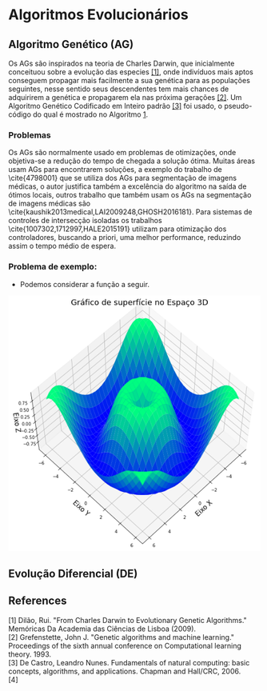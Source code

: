 # Algoritmos Evolucionários

## Algoritmo Genético (AG)
Os AGs são inspirados na teoria de Charles Darwin, que inicialmente conceituou sobre a evolução das especies [[1]](#1), onde indivíduos mais aptos conseguem propagar mais facilmente a sua genética para as populações seguintes, nesse sentido seus descendentes tem mais chances de adquirirem a genética e propagarem ela nas próxima gerações [[2]](#2). Um Algoritmo Genético Codificado em Inteiro padrão [[3]](#3) foi usado, o pseudo-código do qual é mostrado no Algoritmo [1](#alg1).

### Problemas 
Os AGs são normalmente usado em problemas de otimizações, onde objetiva-se a redução do tempo de chegada a solução ótima. Muitas áreas usam AGs para encontrarem soluções, a exemplo do trabalho de \cite{4798001} que se utiliza dos AGs para segmentação de imagens médicas, o autor justifica também a excelência do algoritmo na saída de ótimos locais, outros trabalho que também usam os AGs na segmentação de imagens médicas são  \cite{kaushik2013medical,LAI2009248,GHOSH2016181}. Para sistemas de controles de intersecção isoladas os trabalhos \cite{1007302,1712997,HALE2015191} utilizam para otimização dos controladores, buscando a priori, uma melhor performance, reduzindo assim o tempo médio de espera. 
### Problema de exemplo:

- Podemos considerar a função a seguir.
<p align="center">
  <img src="https://raw.githubusercontent.com/natorjunior/algoritmos_evolucionarios/main/func.png" />
</p>


## Evolução Diferencial (DE)


## References
<a id="1">[1]</a> 
Dilão, Rui. "From Charles Darwin to Evolutionary Genetic Algorithms." Memóricas Da Academia das Ciências de Lisboa (2009).
<br>
<a id="2">[2]</a> 
Grefenstette, John J. "Genetic algorithms and machine learning." Proceedings of the sixth annual conference on Computational learning theory. 1993.
<br>
<a id="3">[3]</a> 
De Castro, Leandro Nunes. Fundamentals of natural computing: basic concepts, algorithms, and applications. Chapman and Hall/CRC, 2006.
<br>
<a id="4">[4]</a> 
<br>
